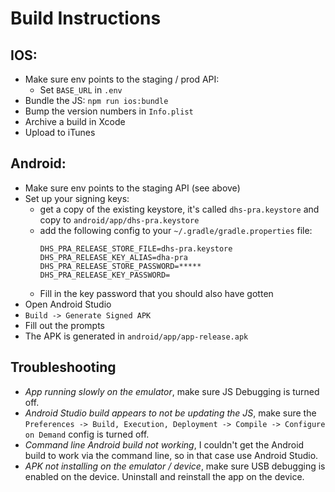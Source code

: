 # Build Instructions

## IOS:

- Make sure env points to the staging / prod API:
  * Set `BASE_URL` in `.env`
- Bundle the JS: `npm run ios:bundle`
- Bump the version numbers in `Info.plist`
- Archive a build in Xcode
- Upload to iTunes

## Android:
- Make sure env points to the staging API (see above)
- Set up your signing keys:
  - get a copy of the existing keystore, it's called `dhs-pra.keystore` and copy to `android/app/dhs-pra.keystore`
  - add the following config to your `~/.gradle/gradle.properties` file:
    ```
    DHS_PRA_RELEASE_STORE_FILE=dhs-pra.keystore
    DHS_PRA_RELEASE_KEY_ALIAS=dha-pra
    DHS_PRA_RELEASE_STORE_PASSWORD=*****
    DHS_PRA_RELEASE_KEY_PASSWORD=
    ```
  - Fill in the key password that you should also have gotten
- Open Android Studio
- `Build -> Generate Signed APK`
- Fill out the prompts
- The APK is generated in `android/app/app-release.apk`

## Troubleshooting

- *App running slowly on the emulator*, make sure JS Debugging is turned off.
- *Android Studio build appears to not be updating the JS*, make sure the `Preferences -> Build, Execution, Deployment -> Compile -> Configure on Demand` config is turned off.
- *Command line Android build not working*, I couldn't get the Android build to work via the command line, so in that case use Android Studio.
- *APK not installing on the emulator / device*, make sure USB debugging is enabled on the device. Uninstall and reinstall the app on the device.